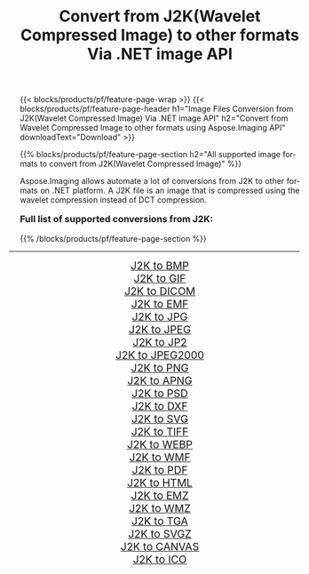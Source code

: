 ﻿---
title: Convert from J2K(Wavelet Compressed Image) to other formats Via .NET image API 
weight: 3920
url: /net/conversion/from/j2k/ 
lang: en
langdirlevel: 2
locales: zh-hans,ja,it,ru,de,es,fr,nl,id,lt,pl,pt,vi,tr,ko,zh-hant,ar,hi,th,sv,cs,uk,he
description: Using Aspose.Imaging for .NET you can easily convert from J2K(Wavelet Compressed Image) to other formats
---

{{< blocks/products/pf/feature-page-wrap >}}
{{< blocks/products/pf/feature-page-header h1="Image Files Conversion from J2K(Wavelet Compressed Image) Via .NET image API" h2="Convert from Wavelet Compressed Image to other formats using Aspose.Imaging API" downloadText="Download" >}}


{{% blocks/products/pf/feature-page-section  h2="All supported image formats to convert from J2K(Wavelet Compressed Image)" %}}
<p align=justify>Aspose.Imaging allows automate a lot of conversions from J2K to other formats on .NET platform. A J2K file is an image that is compressed using the wavelet compression instead of DCT compression.</p>
<h3 style="margin-top:16px;">
Full list of supported conversions from J2K:
</h3>
{{% /blocks/products/pf/feature-page-section %}}
<div class="container-fluid productfamilypage bg-gray">
    <div class="convertypes bg-gray agp-content section">
        <div class="container">
		<hr style="margin-left:-20px;"/>
		<div class="row other-converters" style="gap: 10px;font-size: 19px;text-align:center;">
		    <div class='col-md-3 other-converter remove-lp remove-rp'><a href="/imaging/net/conversion/j2k-to-bmp/" style="padding:15px;">J2K to BMP</a></div><div class='col-md-3 other-converter remove-lp remove-rp'><a href="/imaging/net/conversion/j2k-to-gif/" style="padding:15px;">J2K to GIF</a></div><div class='col-md-3 other-converter remove-lp remove-rp'><a href="/imaging/net/conversion/j2k-to-dicom/" style="padding:15px;">J2K to DICOM</a></div><div class='col-md-3 other-converter remove-lp remove-rp'><a href="/imaging/net/conversion/j2k-to-emf/" style="padding:15px;">J2K to EMF</a></div><div class='col-md-3 other-converter remove-lp remove-rp'><a href="/imaging/net/conversion/j2k-to-jpg/" style="padding:15px;">J2K to JPG</a></div><div class='col-md-3 other-converter remove-lp remove-rp'><a href="/imaging/net/conversion/j2k-to-jpeg/" style="padding:15px;">J2K to JPEG</a></div><div class='col-md-3 other-converter remove-lp remove-rp'><a href="/imaging/net/conversion/j2k-to-jp2/" style="padding:15px;">J2K to JP2</a></div><div class='col-md-3 other-converter remove-lp remove-rp'><a href="/imaging/net/conversion/j2k-to-jpeg2000/" style="padding:15px;">J2K to JPEG2000</a></div><div class='col-md-3 other-converter remove-lp remove-rp'><a href="/imaging/net/conversion/j2k-to-png/" style="padding:15px;">J2K to PNG</a></div><div class='col-md-3 other-converter remove-lp remove-rp'><a href="/imaging/net/conversion/j2k-to-apng/" style="padding:15px;">J2K to APNG</a></div><div class='col-md-3 other-converter remove-lp remove-rp'><a href="/imaging/net/conversion/j2k-to-psd/" style="padding:15px;">J2K to PSD</a></div><div class='col-md-3 other-converter remove-lp remove-rp'><a href="/imaging/net/conversion/j2k-to-dxf/" style="padding:15px;">J2K to DXF</a></div><div class='col-md-3 other-converter remove-lp remove-rp'><a href="/imaging/net/conversion/j2k-to-svg/" style="padding:15px;">J2K to SVG</a></div><div class='col-md-3 other-converter remove-lp remove-rp'><a href="/imaging/net/conversion/j2k-to-tiff/" style="padding:15px;">J2K to TIFF</a></div><div class='col-md-3 other-converter remove-lp remove-rp'><a href="/imaging/net/conversion/j2k-to-webp/" style="padding:15px;">J2K to WEBP</a></div><div class='col-md-3 other-converter remove-lp remove-rp'><a href="/imaging/net/conversion/j2k-to-wmf/" style="padding:15px;">J2K to WMF</a></div><div class='col-md-3 other-converter remove-lp remove-rp'><a href="/imaging/net/conversion/j2k-to-pdf/" style="padding:15px;">J2K to PDF</a></div><div class='col-md-3 other-converter remove-lp remove-rp'><a href="/imaging/net/conversion/j2k-to-html/" style="padding:15px;">J2K to HTML</a></div><div class='col-md-3 other-converter remove-lp remove-rp'><a href="/imaging/net/conversion/j2k-to-emz/" style="padding:15px;">J2K to EMZ</a></div><div class='col-md-3 other-converter remove-lp remove-rp'><a href="/imaging/net/conversion/j2k-to-wmz/" style="padding:15px;">J2K to WMZ</a></div><div class='col-md-3 other-converter remove-lp remove-rp'><a href="/imaging/net/conversion/j2k-to-tga/" style="padding:15px;">J2K to TGA</a></div><div class='col-md-3 other-converter remove-lp remove-rp'><a href="/imaging/net/conversion/j2k-to-svgz/" style="padding:15px;">J2K to SVGZ</a></div><div class='col-md-3 other-converter remove-lp remove-rp'><a href="/imaging/net/conversion/j2k-to-canvas/" style="padding:15px;">J2K to CANVAS</a></div><div class='col-md-3 other-converter remove-lp remove-rp'><a href="/imaging/net/conversion/j2k-to-ico/" style="padding:15px;">J2K to ICO</a></div>
                </div>
        </div>
    </div>
</div>
<br/>

